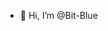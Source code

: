 - 👋 Hi, I’m @Bit-Blue


<!---
Bit-Blue/Bit-Blue is a ✨ special ✨ repository because its `README.md` (this file) appears on your GitHub profile.
You can click the Preview link to take a look at your changes.
--->
